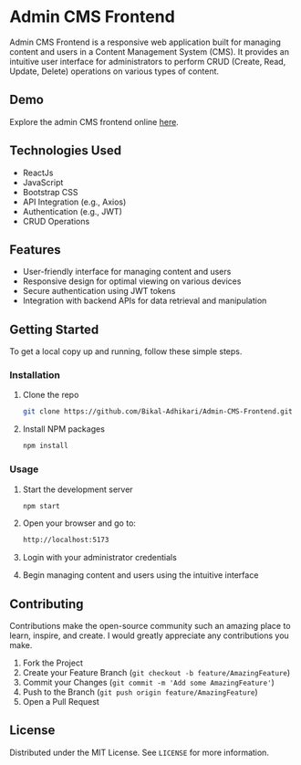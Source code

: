 
# Admin CMS Frontend

Admin CMS Frontend is a responsive web application built for managing content and users in a Content Management System (CMS). It provides an intuitive user interface for administrators to perform CRUD (Create, Read, Update, Delete) operations on various types of content.

## Demo

Explore the admin CMS frontend online [here](https://your-admin-cms-frontend-url.com/).

## Technologies Used

- ReactJs
- JavaScript
- Bootstrap CSS
- API Integration (e.g., Axios)
- Authentication (e.g., JWT)
- CRUD Operations

## Features

- User-friendly interface for managing content and users
- Responsive design for optimal viewing on various devices
- Secure authentication using JWT tokens
- Integration with backend APIs for data retrieval and manipulation

## Getting Started

To get a local copy up and running, follow these simple steps.

### Installation

1. Clone the repo

   ```sh
   git clone https://github.com/Bikal-Adhikari/Admin-CMS-Frontend.git
   ```

2. Install NPM packages

   ```sh
   npm install
   ```

### Usage

1. Start the development server

   ```sh
   npm start
   ```

2. Open your browser and go to:

   ```sh
   http://localhost:5173
   ```

3. Login with your administrator credentials
4. Begin managing content and users using the intuitive interface

## Contributing

Contributions make the open-source community such an amazing place to learn, inspire, and create. I would greatly appreciate any contributions you make.

1. Fork the Project
2. Create your Feature Branch (`git checkout -b feature/AmazingFeature`)
3. Commit your Changes (`git commit -m 'Add some AmazingFeature'`)
4. Push to the Branch (`git push origin feature/AmazingFeature`)
5. Open a Pull Request

## License

Distributed under the MIT License. See `LICENSE` for more information.
